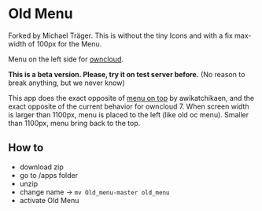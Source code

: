 Old Menu
===========

Forked by Michael Träger. This is without the tiny Icons and with a fix max-width of 100px for the Menu.

Menu on the left side for [owncloud](http://owncloud.org/).

**This is a beta version. Please, try it on test server before.** (No reason to break anything, but we never know)

This app does the exact opposite of [menu on top](https://github.com/awikatchikaen/menu_on_top) by awikatchikaen, and
the exact opposite of the current behavior for owncloud 7.
When screen width is larger than 1100px, menu is placed to the left (like old oc menu). Smaller than 1100px, menu bring back
to the top.

## How to

* download zip
* go to /apps folder
* unzip
* change name -> ````mv Old_menu-master old_menu````
* activate Old Menu
